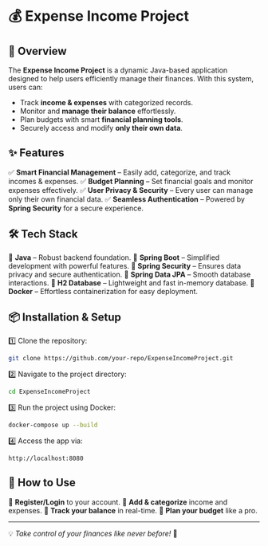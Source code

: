 # 💰 Expense Income Project

## 🚀 Overview
The **Expense Income Project** is a dynamic Java-based application designed to help users efficiently manage their finances. With this system, users can:
- Track **income & expenses** with categorized records.
- Monitor and **manage their balance** effortlessly.
- Plan budgets with smart **financial planning tools**.
- Securely access and modify **only their own data**.

## ✨ Features
✅ **Smart Financial Management** – Easily add, categorize, and track incomes & expenses.
✅ **Budget Planning** – Set financial goals and monitor expenses effectively.
✅ **User Privacy & Security** – Every user can manage only their own financial data.
✅ **Seamless Authentication** – Powered by **Spring Security** for a secure experience.

## 🛠️ Tech Stack
🔹 **Java** – Robust backend foundation.
🔹 **Spring Boot** – Simplified development with powerful features.
🔹 **Spring Security** – Ensures data privacy and secure authentication.
🔹 **Spring Data JPA** – Smooth database interactions.
🔹 **H2 Database** – Lightweight and fast in-memory database.
🔹 **Docker** – Effortless containerization for easy deployment.

## 📦 Installation & Setup
1️⃣ Clone the repository:
   ```sh
   git clone https://github.com/your-repo/ExpenseIncomeProject.git
   ```
2️⃣ Navigate to the project directory:
   ```sh
   cd ExpenseIncomeProject
   ```
3️⃣ Run the project using Docker:
   ```sh
   docker-compose up --build
   ```
4️⃣ Access the app via:
   ```
   http://localhost:8080
   ```

## 🎯 How to Use
🔹 **Register/Login** to your account.
🔹 **Add & categorize** income and expenses.
🔹 **Track your balance** in real-time.
🔹 **Plan your budget** like a pro.



---
💡 _Take control of your finances like never before!_ 🚀


